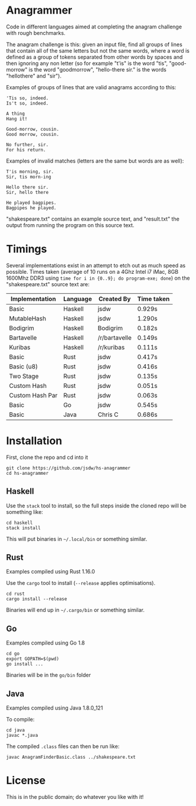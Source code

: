 # Anagrammer

Code in different languages aimed at completing the anagram challenge with rough benchmarks.

The anagram challenge is this: given an input file, find all groups of lines that contain all of the same letters but not the same words, where a word is defined as a group of tokens separated from other words by spaces and then ignoring any non letter (so for example "t'is" is the word "tis", "good-morrow" is the word "goodmorrow", "hello-there sir." is the words "hellothere" and "sir").

Examples of groups of lines that are valid anagrams according to this:

```
'Tis so, indeed.
Is't so, indeed.

A thing
Hang it!

Good-morrow, cousin.
Good morrow, cousin.

No further, sir.
For his return.
```

Examples of invalid matches (letters are the same but words are as well):

```
T'is morning, sir.
Sir, tis morn-ing

Hello there sir.
Sir, hello there

He played bagpipes.
Bagpipes he played.
```

"shakespeare.txt" contains an example source text, and "result.txt" the output from running the program on this source text.

# Timings

Several implementations exist in an attempt to etch out as much speed as possible. Times taken (average of 10 runs on a 4Ghz Intel i7 iMac, 8GB 1600Mhz DDR3 using `time for i in {0..9}; do program-exe; done`) on the "shakespeare.txt" source text are:

| Implementation  | Language | Created By    | Time taken |
|-----------------|----------|---------------|------------|
| Basic           | Haskell  | jsdw          | 0.929s     |
| MutableHash     | Haskell  | jsdw          | 1.290s     |
| Bodigrim        | Haskell  | Bodigrim      | 0.182s     |
| Bartavelle      | Haskell  | /r/bartavelle | 0.149s     |
| Kuribas         | Haskell  | /r/kuribas    | 0.111s     |
| Basic           | Rust     | jsdw          | 0.417s     |
| Basic (u8)      | Rust     | jsdw          | 0.416s     |
| Two Stage       | Rust     | jsdw          | 0.135s     |
| Custom Hash     | Rust     | jsdw          | 0.051s     |
| Custom Hash Par | Rust     | jsdw          | 0.063s     |
| Basic           | Go       | jsdw          | 0.545s     |
| Basic           | Java     | Chris C       | 0.686s     |

# Installation

First, clone the repo and cd into it

```
git clone https://github.com/jsdw/hs-anagrammer
cd hs-anagrammer
```

## Haskell

Use the `stack` tool to install, so the full steps inside the cloned repo will be something like:

```
cd haskell
stack install
```

This will put binaries in `~/.local/bin` or something similar.

## Rust

Examples compiled using Rust 1.16.0

Use the `cargo` tool to install (`--release` applies optimisations).

```
cd rust
cargo install --release
```

Binaries will end up in `~/.cargo/bin` or something similar.

## Go

Examples compiled using Go 1.8

```
cd go
export GOPATH=$(pwd)
go install ...
```

Binaries will be in the `go/bin` folder

## Java

Examples compiled using Java 1.8.0_121

To compile:

```
cd java
javac *.java
```

The compiled `.class` files can then be run like:

```
javac AnagramFinderBasic.class ../shakespeare.txt
```

# License

This is in the public domain; do whatever you like with it!

